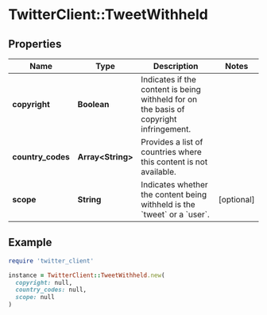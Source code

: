 # TwitterClient::TweetWithheld

## Properties

| Name | Type | Description | Notes |
| ---- | ---- | ----------- | ----- |
| **copyright** | **Boolean** | Indicates if the content is being withheld for on the basis of copyright infringement. |  |
| **country_codes** | **Array&lt;String&gt;** | Provides a list of countries where this content is not available. |  |
| **scope** | **String** | Indicates whether the content being withheld is the &#x60;tweet&#x60; or a &#x60;user&#x60;. | [optional] |

## Example

```ruby
require 'twitter_client'

instance = TwitterClient::TweetWithheld.new(
  copyright: null,
  country_codes: null,
  scope: null
)
```

